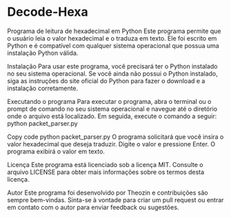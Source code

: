 # Decode-Hexa

Programa de leitura de hexadecimal em Python
Este programa permite que o usuário leia o valor hexadecimal e o traduza em texto. Ele foi escrito em Python e é compatível com qualquer sistema operacional que possua uma instalação Python válida.

Instalação
Para usar este programa, você precisará ter o Python instalado no seu sistema operacional. Se você ainda não possui o Python instalado, siga as instruções do site oficial do Python para fazer o download e a instalação corretamente.

Executando o programa
Para executar o programa, abra o terminal ou o prompt de comando no seu sistema operacional e navegue até o diretório onde o arquivo está localizado. Em seguida, execute o comando a seguir:
python packet_parser.py

Copy code
python packet_parser.py
O programa solicitará que você insira o valor hexadecimal que deseja traduzir. Digite o valor e pressione Enter. O programa exibirá o valor em texto.

Licença
Este programa está licenciado sob a licença MIT. Consulte o arquivo LICENSE para obter mais informações sobre os termos desta licença.

Autor
Este programa foi desenvolvido por Theozin e contribuições são sempre bem-vindas. Sinta-se à vontade para criar um pull request ou entrar em contato com o autor para enviar feedback ou sugestões.

